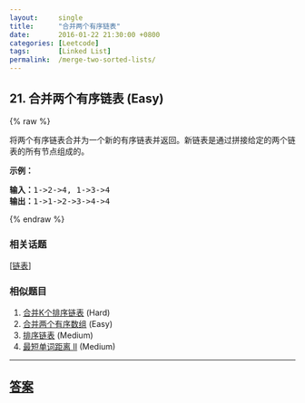 ```yaml
---
layout:     single
title:      "合并两个有序链表"
date:       2016-01-22 21:30:00 +0800
categories: [Leetcode]
tags:       [Linked List]
permalink:  /merge-two-sorted-lists/
---
```


## 21. 合并两个有序链表 (Easy)

{% raw %}

<p>将两个有序链表合并为一个新的有序链表并返回。新链表是通过拼接给定的两个链表的所有节点组成的。&nbsp;</p>

<p><strong>示例：</strong></p>

<pre><strong>输入：</strong>1-&gt;2-&gt;4, 1-&gt;3-&gt;4
<strong>输出：</strong>1-&gt;1-&gt;2-&gt;3-&gt;4-&gt;4
</pre>

{% endraw %}

### 相关话题
  [[链表](https://github.com/openset/leetcode/tree/master/tag/linked-list/README.md)]

### 相似题目
  1. [合并K个排序链表](/merge-k-sorted-lists) (Hard)
  1. [合并两个有序数组](/merge-sorted-array) (Easy)
  1. [排序链表](/sort-list) (Medium)
  1. [最短单词距离 II](/shortest-word-distance-ii) (Medium)

---

## [答案](https://github.com/openset/leetcode/tree/master/problems/merge-two-sorted-lists)
